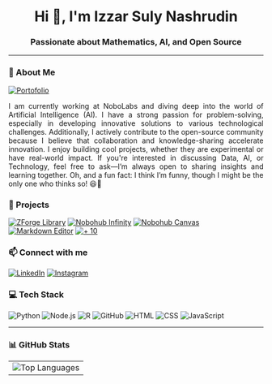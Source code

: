 <h1 align="center">Hi 👋, I'm Izzar Suly Nashrudin</h1>
<h3 align="center">Passionate about Mathematics, AI, and Open Source</h3>

---

### 🔹 About Me  
[![Portofolio](https://img.shields.io/badge/Portofolio-black?style=for-the-badge&logo=google-chrome&logoColor=white)](https://avezoor.vercel.app/)
<p align="justify">I am currently working at NoboLabs and diving deep into the world of Artificial Intelligence (AI). I have a strong passion for problem-solving, especially in developing innovative solutions to various technological challenges. Additionally, I actively contribute to the open-source community because I believe that collaboration and knowledge-sharing accelerate innovation. I enjoy building cool projects, whether they are experimental or have real-world impact. If you're interested in discussing Data, AI, or Technology, feel free to ask—I’m always open to sharing insights and learning together. Oh, and a fun fact: I think I’m funny, though I might be the only one who thinks so! 😆🚀</p>

### 🚀 Projects  
[![ZForge Library](https://img.shields.io/badge/Vezor%20Package-purple?style=for-the-badge&logo=google-chrome&logoColor=white)](https://vezor.vercel.app/) [![Nobohub Infinity](https://img.shields.io/badge/Nobohub%20Infinity-black?style=for-the-badge&logo=google-chrome&logoColor=white)](https://nobohub.vercel.app/) [![Nobohub Canvas](https://img.shields.io/badge/Nobohub%20Canvas-black?style=for-the-badge&logo=google-chrome&logoColor=white)](https://nobomain.vercel.app/) [![Markdown Editor](https://img.shields.io/badge/Markdown%20Editor-black?style=for-the-badge&logo=google-chrome&logoColor=white)](https://markforedit.vercel.app/) [![+ 10](https://img.shields.io/badge/+%2010-black?style=for-the-badge&logo=github&logoColor=white)](https://github.com/avezoor?tab=repositories) 

### 📫 Connect with me  
[![LinkedIn](https://img.shields.io/badge/LinkedIn-0A66C2?style=for-the-badge&logo=linkedin&logoColor=white)](https://linkedin.com/in/izzar-suly-nashrudin)  [![Instagram](https://img.shields.io/badge/Instagram-E4405F?style=for-the-badge&logo=instagram&logoColor=white)](https://instagram.com/ave.zoor)

### 💻 Tech Stack  
![Python](https://img.shields.io/badge/Python-3776AB?style=for-the-badge&logo=python&logoColor=white)  ![Node.js](https://img.shields.io/badge/Node.js-339933?style=for-the-badge&logo=nodedotjs&logoColor=white)  ![R](https://img.shields.io/badge/R-276DC3?style=for-the-badge&logo=r&logoColor=white)  ![GitHub](https://img.shields.io/badge/GitHub-181717?style=for-the-badge&logo=github&logoColor=white)  ![HTML](https://img.shields.io/badge/HTML-E34F26?style=for-the-badge&logo=html5&logoColor=white)  ![CSS](https://img.shields.io/badge/CSS-1572B6?style=for-the-badge&logo=css3&logoColor=white)  ![JavaScript](https://img.shields.io/badge/JavaScript-F7DF1E?style=for-the-badge&logo=javascript&logoColor=black)  

---

### 📊 GitHub Stats  
<table>
  <tr>
    <td><img src="https://github-readme-stats.vercel.app/api/top-langs?username=avezoor&show_icons=true&locale=en&layout=compact" alt="Top Languages" /></td>
  </tr>
</table>
